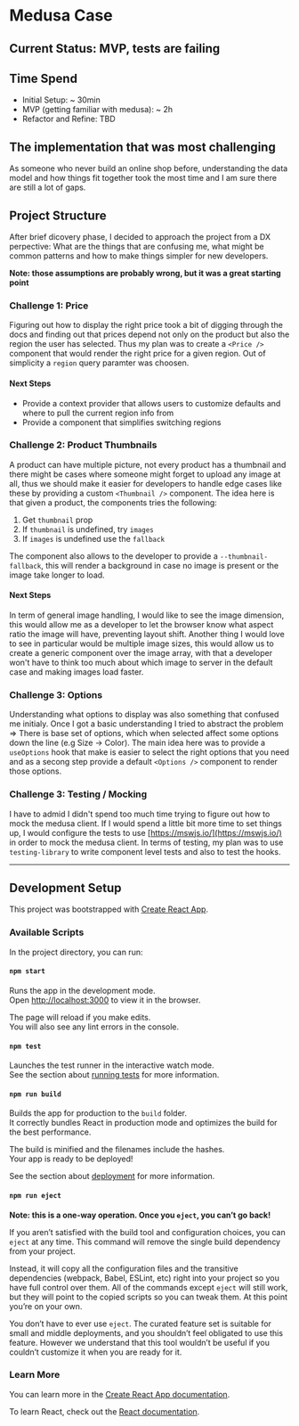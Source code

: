 # Medusa Case

## **Current Status: MVP, tests are failing**

## Time Spend
- Initial Setup: ~ 30min
- MVP (getting familiar with medusa): ~ 2h
- Refactor and Refine: TBD


## The implementation that was most challenging
As someone who never build an online shop before, understanding the data model and
how things fit together took the most time and I am sure there are still a lot of gaps.


## Project Structure
After brief dicovery phase, I decided to approach the project from a DX perpective:
What are the things that are confusing me, what might be common patterns and how to
make things simpler for new developers.

**Note: those assumptions are probably wrong, but it was a great starting point**

### Challenge 1: Price
Figuring out how to display the right price took a bit of digging through the docs
and finding out that prices depend not only on the product but also the region the
user has selected. Thus my plan was to create a `<Price />` component that would
render the right price for a given region. Out of simplicity a `region` query paramter
was choosen.

#### Next Steps
- Provide a context provider that allows users to customize defaults and where to pull the current region info from
- Provide a component that simplifies switching regions


### Challenge 2: Product Thumbnails
A product can have multiple picture, not every product has a thumbnail and there might be
cases where someone might forget to upload any image at all, thus we should make it easier
for developers to handle edge cases like these by providing a custom `<Thumbnail />` component.
The idea here is that given a product, the components tries the following:

1. Get `thumbnail` prop
2. If `thumbnail` is undefined, try `images`
3. If `images` is undefined use the `fallback`

The component also allows to the developer to provide a `--thumbnail-fallback`, this will render a background in case no image is present or the image take longer to load.


#### Next Steps
In term of general image handling, I would like to see the image dimension, this would allow me as a developer to let the browser know what aspect ratio the image will have, preventing layout shift. Another thing I would love to see in particular would be multiple image sizes, this would allow us to create a generic [<Picture />](https://developer.mozilla.org/en-US/docs/Web/HTML/Element/picture) component over the image array, with that a developer won't have to think too much about which image to server in the default case and making images load faster.


### Challenge 3: Options
Understanding what options to display was also something that confused me initialy. Once I got a basic understanding I tried to abstract the problem => There is base set of options, which when selected affect some options down the line (e.g Size -> Color).
The main idea here was to provide a `useOptions` hook that make is easier to select the right options that you need and as a secong step provide a default `<Options />` component to render those options.


### Challenge 3: Testing / Mocking
I have to admid I didn't spend too much time trying to figure out how to mock the medusa client. If I would spend a little bit more time to set things up, I would configure the tests to use [https://mswjs.io/](https://mswjs.io/) in order to mock the medusa client.
In terms of testing, my plan was to use `testing-library` to write component level tests and also to test the hooks.

<hr />


## Development Setup

This project was bootstrapped with [Create React App](https://github.com/facebook/create-react-app).

### Available Scripts

In the project directory, you can run:

#### `npm start`

Runs the app in the development mode.\
Open [http://localhost:3000](http://localhost:3000) to view it in the browser.

The page will reload if you make edits.\
You will also see any lint errors in the console.

#### `npm test`

Launches the test runner in the interactive watch mode.\
See the section about [running tests](https://facebook.github.io/create-react-app/docs/running-tests) for more information.

#### `npm run build`

Builds the app for production to the `build` folder.\
It correctly bundles React in production mode and optimizes the build for the best performance.

The build is minified and the filenames include the hashes.\
Your app is ready to be deployed!

See the section about [deployment](https://facebook.github.io/create-react-app/docs/deployment) for more information.

#### `npm run eject`

**Note: this is a one-way operation. Once you `eject`, you can’t go back!**

If you aren’t satisfied with the build tool and configuration choices, you can `eject` at any time. This command will remove the single build dependency from your project.

Instead, it will copy all the configuration files and the transitive dependencies (webpack, Babel, ESLint, etc) right into your project so you have full control over them. All of the commands except `eject` will still work, but they will point to the copied scripts so you can tweak them. At this point you’re on your own.

You don’t have to ever use `eject`. The curated feature set is suitable for small and middle deployments, and you shouldn’t feel obligated to use this feature. However we understand that this tool wouldn’t be useful if you couldn’t customize it when you are ready for it.

### Learn More

You can learn more in the [Create React App documentation](https://facebook.github.io/create-react-app/docs/getting-started).

To learn React, check out the [React documentation](https://reactjs.org/).
